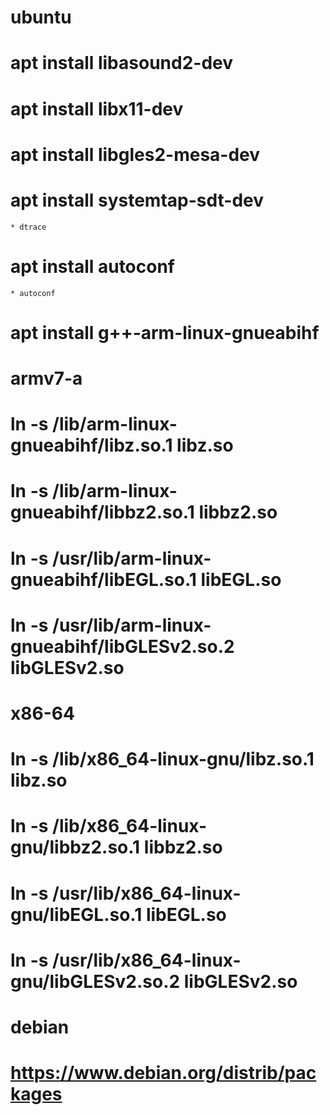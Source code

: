 
ubuntu
======================
# apt install libasound2-dev
# apt install libx11-dev
# apt install libgles2-mesa-dev
# apt install systemtap-sdt-dev
	* dtrace
# apt install autoconf
	* autoconf

# apt install g++-arm-linux-gnueabihf

# armv7-a
# ln -s /lib/arm-linux-gnueabihf/libz.so.1 libz.so
# ln -s /lib/arm-linux-gnueabihf/libbz2.so.1 libbz2.so
# ln -s /usr/lib/arm-linux-gnueabihf/libEGL.so.1 libEGL.so
# ln -s /usr/lib/arm-linux-gnueabihf/libGLESv2.so.2 libGLESv2.so

# x86-64
# ln -s /lib/x86_64-linux-gnu/libz.so.1 libz.so
# ln -s /lib/x86_64-linux-gnu/libbz2.so.1 libbz2.so
# ln -s /usr/lib/x86_64-linux-gnu/libEGL.so.1 libEGL.so
# ln -s /usr/lib/x86_64-linux-gnu/libGLESv2.so.2 libGLESv2.so

debian
===========

# https://www.debian.org/distrib/packages
